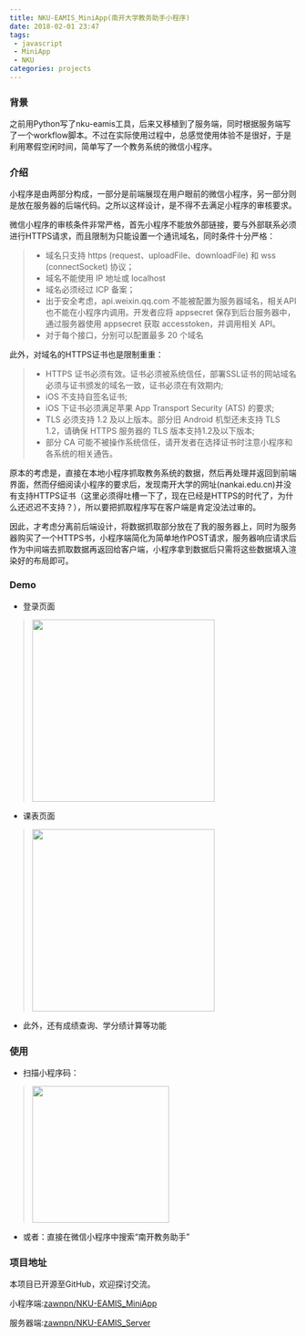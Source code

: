 ```yaml
---
title: NKU-EAMIS_MiniApp(南开大学教务助手小程序)
date: 2018-02-01 23:47
tags:
 - javascript
 - MiniApp
 - NKU
categories: projects
---
```


### 背景

之前用Python写了nku-eamis工具，后来又移植到了服务端，同时根据服务端写了一个workflow脚本。不过在实际使用过程中，总感觉使用体验不是很好，于是利用寒假空闲时间，简单写了一个教务系统的微信小程序。

<!-- more -->

### 介绍

小程序是由两部分构成，一部分是前端展现在用户眼前的微信小程序，另一部分则是放在服务器的后端代码。之所以这样设计，是不得不去满足小程序的审核要求。

微信小程序的审核条件非常严格，首先小程序不能放外部链接，要与外部联系必须进行HTTPS请求，而且限制为只能设置一个通讯域名，同时条件十分严格：

> - 域名只支持 https (request、uploadFile、downloadFile) 和 wss (connectSocket) 协议；
> - 域名不能使用 IP 地址或 localhost
> - 域名必须经过 ICP 备案；
> - 出于安全考虑，api.weixin.qq.com 不能被配置为服务器域名，相关API也不能在小程序内调用。开发者应将 appsecret 保存到后台服务器中，通过服务器使用 appsecret 获取 accesstoken，并调用相关 API。
> - 对于每个接口，分别可以配置最多 20 个域名

此外，对域名的HTTPS证书也是限制重重：

> - HTTPS 证书必须有效。证书必须被系统信任，部署SSL证书的网站域名必须与证书颁发的域名一致，证书必须在有效期内;
> - iOS 不支持自签名证书;
> - iOS 下证书必须满足苹果 App Transport Security (ATS) 的要求;
> - TLS 必须支持 1.2 及以上版本。部分旧 Android 机型还未支持 TLS 1.2，请确保 HTTPS 服务器的 TLS 版本支持1.2及以下版本;
> - 部分 CA 可能不被操作系统信任，请开发者在选择证书时注意小程序和各系统的相关通告。

原本的考虑是，直接在本地小程序抓取教务系统的数据，然后再处理并返回到前端界面，然而仔细阅读小程序的要求后，发现南开大学的网址(nankai.edu.cn)并没有支持HTTPS证书（这里必须得吐槽一下了，现在已经是HTTPS的时代了，为什么还迟迟不支持？），所以要把抓取程序写在客户端是肯定没法过审的。

因此，才考虑分离前后端设计，将数据抓取部分放在了我的服务器上，同时为服务器购买了一个HTTPS书，小程序端简化为简单地作POST请求，服务器响应请求后作为中间端去抓取数据再返回给客户端，小程序拿到数据后只需将这些数据填入渲染好的布局即可。

### Demo

 - 登录页面

> <img width="320" src="/images/projects/eamis-miniapp/login.jpg"/>

 - 课表页面

> <img width="320" src="/images/projects/eamis-miniapp/table.jpg"/>

 - 此外，还有成绩查询、学分绩计算等功能

### 使用

 - 扫描小程序码：

> <img width="240" src="/images/projects/eamis-miniapp/minicode.jpg"/>

 - 或者：直接在微信小程序中搜索“南开教务助手”

### 项目地址

本项目已开源至GitHub，欢迎探讨交流。

小程序端:[zawnpn/NKU-EAMIS_MiniApp](https://github.com/zawnpn/NKU-EAMIS_MiniApp)

服务器端:[zawnpn/NKU-EAMIS_Server](https://github.com/zawnpn/NKU-EAMIS_Server)

